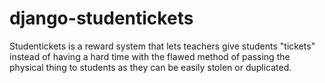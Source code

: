 # django-studentickets
Studentickets is a reward system that lets teachers give students "tickets" instead of having a hard time with the flawed method of passing the physical thing to students as they can be easily stolen or duplicated. 
